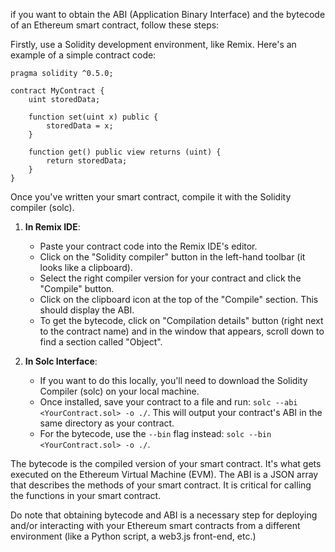 if you want to obtain the ABI (Application Binary Interface) and the bytecode of an Ethereum smart contract, follow these steps:

Firstly, use a Solidity development environment, like Remix. Here's an example of a simple contract code:

```
pragma solidity ^0.5.0;

contract MyContract {
    uint storedData;

    function set(uint x) public {
        storedData = x;
    }

    function get() public view returns (uint) {
        return storedData;
    }
}

```

Once you've written your smart contract, compile it with the Solidity compiler (solc).

1. **In Remix IDE**:
    - Paste your contract code into the Remix IDE's editor.
    - Click on the "Solidity compiler" button in the left-hand toolbar (it looks like a clipboard).
    - Select the right compiler version for your contract and click the "Compile" button.
    - Click on the clipboard icon at the top of the "Compile" section. This should display the ABI.
    - To get the bytecode, click on "Compilation details" button (right next to the contract name) and in the window that appears, scroll down to find a section called "Object".

2. **In Solc Interface**:
    - If you want to do this locally, you'll need to download the Solidity Compiler (solc) on your local machine.
    - Once installed, save your contract to a file and run: `solc --abi <YourContract.sol> -o ./`. This will output your contract's ABI in the same directory as your contract.
    - For the bytecode, use the `--bin` flag instead: `solc --bin <YourContract.sol> -o ./`.

The bytecode is the compiled version of your smart contract. It's what gets executed on the Ethereum Virtual Machine (EVM). The ABI is a JSON array that describes the methods of your smart contract. It is critical for calling the functions in your smart contract.

Do note that obtaining bytecode and ABI is a necessary step for deploying and/or interacting with your Ethereum smart contracts from a different environment (like a Python script, a web3.js front-end, etc.)